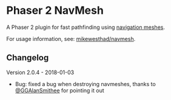 # Phaser 2 NavMesh

A Phaser 2 plugin for fast pathfinding using [navigation meshes](https://en.wikipedia.org/wiki/Navigation_mesh).

For usage information, see: [mikewesthad/navmesh](https://github.com/mikewesthad/navmesh).

## Changelog

Version 2.0.4 - 2018-01-03

- Bug: fixed a bug when destroying navmeshes, thanks to [@GGAlanSmithee](https://github.com/GGAlanSmithee) for pointing it out
